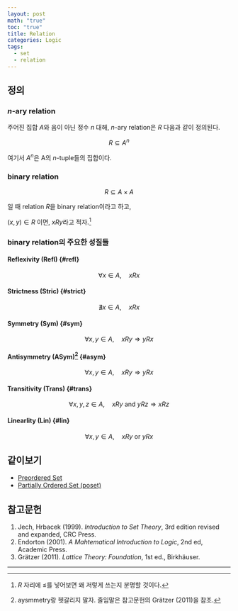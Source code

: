 ```yaml
---
layout: post
math: "true"
toc: "true"
title: Relation
categories: Logic
tags:
  - set
  - relation
---
```

## 정의

### ${ n }$-ary relation

주어진 집합 ${ A }$와 음이 아닌 정수 ${n}$ 대해, ${ n }$-ary relation은 ${ R }$ 다음과 같이 정의된다.

$$ R \subseteq A^{n} $$

여기서 ${ A^{n} }$은 A의 ${ n }$-tuple들의 집합이다.

### binary relation

$$ R \subseteq A \times A $$

일 때 relation ${ R }$을 binary relation이라고 하고,

${ (x,y) \in R }$ 이면, ${ xRy }$라고 적자.[^1]


### binary relation의 주요한 성질들

#### Reflexivity (Refl) {#refl}

$$ \forall  x \in A, \quad xRx $$

#### Strictness (Stric) {#strict}

$$ \nexists x \in A, \quad xRx  $$

#### Symmetry (Sym) {#sym}

$$ \forall x,y \in A, \quad xRy \Rightarrow yRx $$

#### Antisymmetry (ASym)[^2] {#asym}

$$ \forall x,y \in A, \quad xRy \Rightarrow yRx $$

#### Transitivity (Trans) {#trans}

$$ \forall x,y,z \in A, \quad xRy \mbox{ and }  yRz \Rightarrow xRz $$

#### Linearlity (Lin) {#lin}

$$ \forall x,y \in A, \quad xRy \mbox{ or } yRx$$



## 같이보기

- [Preordered Set](https://paraconsistent.github.io/logic/2024/02/15/preorder.html)
- [Partially Ordered Set (poset)](https://paraconsistent.github.io/logic/2024/02/15/Poset.html)

## 참고문헌

1. Jech, Hrbacek (1999). *Introduction to Set Theory*, 3rd edition revised and expanded, CRC Press.
1. Endorton (2001). *A Mahtematical Introduction to Logic*, 2nd ed, Academic Press.
1. Grätzer (2011). *Lattice Theory: Foundation*, 1st ed., Birkhäuser.

---

[^1]: ${ R }$ 자리에 ${ \le }$를 넣어보면 왜 저렇게 쓰는지 분명할 것이다.

[^2]:  aysmmetry랑 헷갈리지 말자. 줄임말은 참고문헌의 Grätzer (2011)을 참조.